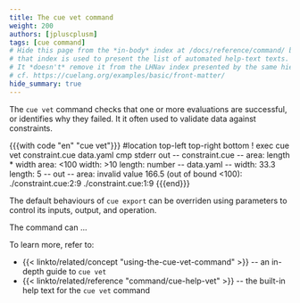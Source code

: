 ```yaml
---
title: The cue vet command
weight: 200
authors: [jpluscplusm]
tags: [cue command]
# Hide this page from the *in-body* index at /docs/reference/command/ because
# that index is used to present the list of automated help-text texts.
# It *doesn't* remove it from the LHNav index presented by the same hierarchy.
# cf. https://cuelang.org/examples/basic/front-matter/
hide_summary: true
---
```


The `cue vet` command checks that one or more evaluations are successful, or
identifies why they failed.
It it often used to validate data against constraints.

{{{with code "en" "cue vet"}}}
#location top-left top-right bottom
! exec cue vet constraint.cue data.yaml
cmp stderr out
-- constraint.cue --
area:   length * width
area:   <100
width:  >10
length: number
-- data.yaml --
width:  33.3
length: 5
-- out --
area: invalid value 166.5 (out of bound <100):
    ./constraint.cue:2:9
    ./constraint.cue:1:9
{{{end}}}

The default behaviours of `cue export` can be overriden using parameters to
control its inputs, output, and operation.

The command can ...

To learn more, refer to:

- {{< linkto/related/concept "using-the-cue-vet-command" >}} --
  an in-depth guide to `cue vet`
- {{< linkto/related/reference "command/cue-help-vet" >}} --
  the built-in help text for the `cue vet` command

